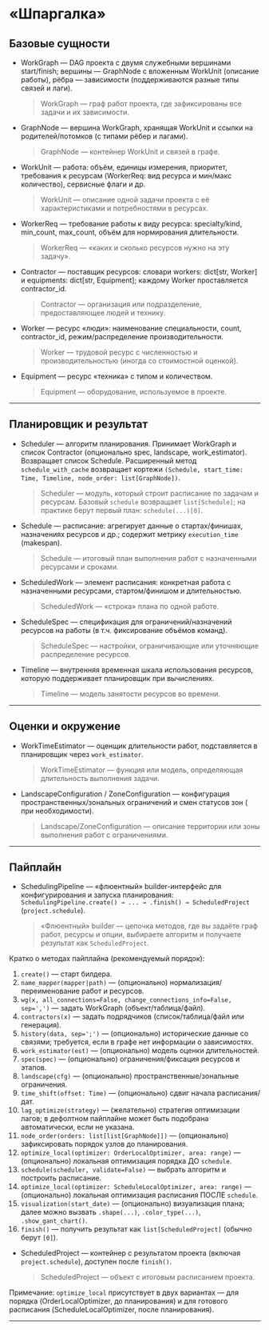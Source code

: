 # «Шпаргалка»

## Базовые сущности

- WorkGraph — DAG проекта с двумя служебными вершинами start/finish; вершины — GraphNode с вложенным WorkUnit (описание
  работы), рёбра — зависимости (поддерживаются разные типы связей и лаги).
  > WorkGraph — граф работ проекта, где зафиксированы все задачи и их зависимости.

- GraphNode — вершина WorkGraph, хранящая WorkUnit и ссылки на родителей/потомков (с типами рёбер и лагами).
  > GraphNode — контейнер WorkUnit и связей в графе.

- WorkUnit — работа: объём, единицы измерения, приоритет, требования к ресурсам (WorkerReq: вид ресурса и мин/макс
  количество), сервисные флаги и др.
  > WorkUnit — описание одной задачи проекта с её характеристиками и потребностями в ресурсах.

- WorkerReq — требование работы к виду ресурса: specialty/kind, min_count, max_count, объём для нормирования
  длительности.
  > WorkerReq — «каких и сколько ресурсов нужно на эту задачу».

- Contractor — поставщик ресурсов: словари workers: dict[str, Worker] и equipments: dict[str, Equipment]; каждому Worker
  проставляется contractor_id.
  > Contractor — организация или подразделение, предоставляющее людей и технику.

- Worker — ресурс «люди»: наименование специальности, count, contractor_id, режим/распределение производительности.
  > Worker — трудовой ресурс с численностью и производительностью (иногда со стоимостной оценкой).

- Equipment — ресурс «техника» с типом и количеством.
  > Equipment — оборудование, используемое в проекте.

---

## Планировщик и результат

- Scheduler — алгоритм планирования. Принимает WorkGraph и список Contractor (опционально spec, landscape,
  work_estimator). Возвращает список Schedule. Расширенный метод `schedule_with_cache` возвращает кортежи
  `(Schedule, start_time: Time, Timeline, node_order: list[GraphNode])`.
  > Scheduler — модуль, который строит расписание по задачам и ресурсам. Базовый `schedule` возвращает `list[Schedule]`;
  на практике берут первый план: `schedule(...)[0]`.

- Schedule — расписание: агрегирует данные о стартах/финишах, назначениях ресурсов и др.; содержит метрику
  `execution_time` (makespan).
  > Schedule — итоговый план выполнения работ с назначенными ресурсами и сроками.

- ScheduledWork — элемент расписания: конкретная работа с назначенными ресурсами, стартом/финишом и длительностью.
  > ScheduledWork — «строка» плана по одной работе.

- ScheduleSpec — спецификация для ограничений/назначений ресурсов на работы (в т.ч. фиксирование объёмов команд).
  > ScheduleSpec — настройки, ограничивающие или уточняющие распределение ресурсов.

- Timeline — внутренняя временная шкала использования ресурсов, которую поддерживает планировщик при вычислениях.
  > Timeline — модель занятости ресурсов во времени.

---

## Оценки и окружение

- WorkTimeEstimator — оценщик длительности работ, подставляется в планировщик через `work_estimator`.
  > WorkTimeEstimator — функция или модель, определяющая длительность выполнения задачи.

- LandscapeConfiguration / ZoneConfiguration — конфигурация пространственных/зональных ограничений и смен статусов зон (
  при необходимости).
  > Landscape/ZoneConfiguration — описание территории или зоны выполнения работ с ограничениями.

---

## Пайплайн

- SchedulingPipeline — «флюентный» builder-интерфейс для конфигурирования и запуска планирования:
  `SchedulingPipeline.create() → ... → .finish() → ScheduledProject` (`project.schedule`).
  > «Флюентный» builder — цепочка методов, где вы задаёте граф работ, ресурсы и опции, выбираете алгоритм и получаете
  результат как `ScheduledProject`.

Кратко о методах пайплайна (рекомендуемый порядок):

1) `create()` — старт билдера.
2) `name_mapper(mapper|path)` — (опционально) нормализация/переименование работ и ресурсов.
3) `wg(x, all_connections=False, change_connections_info=False, sep=',')` — задать WorkGraph (объект/таблица/файл).
4) `contractors(x)` — задать подрядчиков (список/таблица/файл или генерация).
5) `history(data, sep=';')` — (опционально) исторические данные со связями; требуется, если в графе нет информации о
   зависимостях.
6) `work_estimator(est)` — (опционально) модель оценки длительностей.
7) `spec(spec)` — (опционально) ограничения/фиксация ресурсов и этапов.
8) `landscape(cfg)` — (опционально) пространственные/зональные ограничения.
9) `time_shift(offset: Time)` — (опционально) сдвиг начала расписания/дат.
10) `lag_optimize(strategy)` — (желательно) стратегия оптимизации лагов; в дефолтном пайплайне может быть подобрана
    автоматически, если не указана.
11) `node_order(orders: list[list[GraphNode]])` — (опционально) зафиксировать порядок узлов до планирования.
12) `optimize_local(optimizer: OrderLocalOptimizer, area: range)` — (опционально) локальная оптимизация порядка ДО
    `schedule`.
13) `schedule(scheduler, validate=False)` — выбрать алгоритм и построить расписание.
14) `optimize_local(optimizer: ScheduleLocalOptimizer, area: range)` — (опционально) локальная оптимизация расписания
    ПОСЛЕ `schedule`.
15) `visualization(start_date)` — (опционально) визуализация плана; далее можно вызвать `.shape(...)`,
    `.color_type(...)`, `.show_gant_chart()`.
16) `finish()` — получить результат как `list[ScheduledProject]` (обычно берут `[0]`).

- ScheduledProject — контейнер с результатом проекта (включая `project.schedule`), доступен после `finish()`.
  > ScheduledProject — объект с итоговым расписанием проекта.

Примечание: `optimize_local` присутствует в двух вариантах — для порядка (OrderLocalOptimizer, до планирования) и для
готового расписания (ScheduleLocalOptimizer, после планирования).

---
